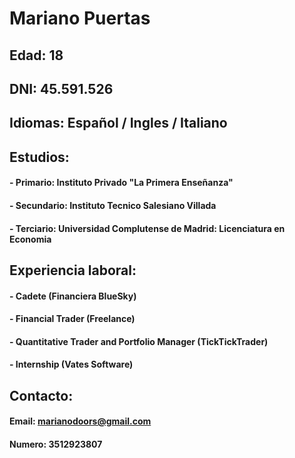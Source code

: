 # Mariano Puertas

  ## Edad: 18 
  ## DNI: 45.591.526
  ## Idiomas: Español / Ingles / Italiano

## Estudios: 
  #### - Primario: Instituto Privado "La Primera Enseñanza"
  #### - Secundario: Instituto Tecnico Salesiano Villada
  #### - Terciario: Universidad Complutense de Madrid: Licenciatura en Economia
  
## Experiencia laboral:
  #### - Cadete (Financiera BlueSky)
  #### - Financial Trader (Freelance)
  #### - Quantitative Trader and Portfolio Manager (TickTickTrader)
  #### - Internship (Vates Software)
  
 ## Contacto:
   #### Email: marianodoors@gmail.com
   #### Numero: 3512923807
  


